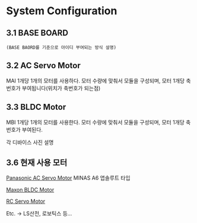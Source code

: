 # System Configuration
## 3.1 BASE BOARD
    (BASE BAORD를 기준으로 아이디 부여되는 방식 설명)

## 3.2 AC Servo Motor
MAI 1개당 1개의 모터를 사용하다.
모터 수량에 맞춰서 모듈을 구성되며, 모터 1개당 축 번호가 부여됩니다(위치가 축번호가 되는점)


## 3.3 BLDC Motor

MBI 1개당 1개의 모터를 사용한다.
모터 수량에 맞춰서 모듈을 구성되며, 모터 1개당 축 번호가 부여된다.

각 디바이스 사진 설명

## 3.6 현재 사용 모터
[Panasonic AC Servo Motor](https://www3.panasonic.biz/ac/kr/motor/fa-motor/ac-servo/a6/index.jsp) 
MINAS A6 앱솔루트 타입

[Maxon BLDC Motor](https://www.maxongroup.co.kr/maxon/view/content/index) <p>

[RC Servo Motor](http://www.hitecrcd.co.kr/common/product/list.asp)

Etc.
→ LS산전, 로보틱스 등…


